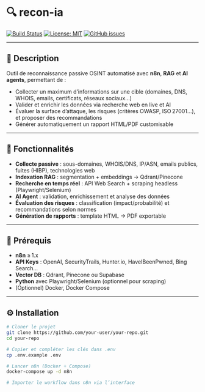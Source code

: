# 🔍 recon-ia

[![Build Status](https://img.shields.io/badge/build-passing-brightgreen)](#)
[![License: MIT](https://img.shields.io/badge/License-MIT-yellow.svg)](#)
[![GitHub issues](https://img.shields.io/github/issues/your-user/your-repo.svg)](#)

---

## 📘 Description
Outil de reconnaissance passive OSINT automatisé avec **n8n**, **RAG** et **AI agents**, permettant de :
- Collecter un maximum d’informations sur une cible (domaines, DNS, WHOIS, emails, certificats, réseaux sociaux…)
- Valider et enrichir les données via recherche web en live et AI
- Évaluer la surface d’attaque, les risques (critères OWASP, ISO 27001…), et proposer des recommandations
- Générer automatiquement un rapport HTML/PDF customisable

---

## 🧩 Fonctionnalités
- **Collecte passive** : sous-domaines, WHOIS/DNS, IP/ASN, emails publics, fuites (HIBP), technologies web
- **Indexation RAG** : segmentation + embeddings → Qdrant/Pinecone
- **Recherche en temps réel** : API Web Search + scraping headless (Playwright/Selenium)
- **AI Agent** : validation, enrichissement et analyse des données
- **Évaluation des risques** : classification (impact/probabilité) et recommandations selon normes
- **Génération de rapports** : template HTML → PDF exportable

---

## 🚀 Prérequis
- **n8n** ≥ 1.x
- **API Keys** : OpenAI, SecurityTrails, Hunter.io, HaveIBeenPwned, Bing Search…
- **Vector DB** : Qdrant, Pinecone ou Supabase
- **Python** avec Playwright/Selenium (optionnel pour scraping)
- (Optionnel) Docker, Docker Compose

---

## ⚙️ Installation

```bash
# Cloner le projet
git clone https://github.com/your-user/your-repo.git
cd your-repo

# Copier et compléter les clés dans .env
cp .env.example .env

# Lancer n8n (Docker + Compose)
docker-compose up -d n8n

# Importer le workflow dans n8n via l’interface
